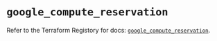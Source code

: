 # `google_compute_reservation`

Refer to the Terraform Registory for docs: [`google_compute_reservation`](https://registry.terraform.io/providers/hashicorp/google-beta/5.5.0/docs/resources/google_compute_reservation).
